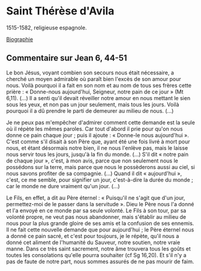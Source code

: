 # Saint Thérèse d'Avila
1515-1582, religieuse espagnole.

[Biographie](https://fr.wikipedia.org/wiki/Th%C3%A9r%C3%A8se_d'Avila)

## Commentaire sur Jean 6, 44-51 <a name="jean-6-44-51"></a>

Le bon Jésus, voyant combien son secours nous était nécessaire, a cherché un moyen admirable où paraît bien l'excès de son amour pour nous. Voilà pourquoi il a fait en son nom et au nom de tous ses frères cette prière : « Donne-nous aujourd'hui, Seigneur, notre pain de ce jour » (Mt 6,11). (...) Il a senti qu'il devait réveiller notre amour en nous mettant le sien sous les yeux, et non pas un jour seulement, mais tous les jours. Voilà pourquoi il a dû prendre le parti de demeurer au milieu de nous. (...)

Je ne peux pas m'empêcher d'admirer comment cette demande est la seule où il répète les mêmes paroles. Car tout d'abord il prie pour qu'on nous donne ce pain chaque jour ; puis il ajoute : « Donne-le nous aujourd'hui ». C'est comme s'il disait à son Père que, ayant été une fois livré à mort pour nous, et étant désormais notre bien, il ne nous l'enlève pas, mais le laisse nous servir tous les jours, jusqu'à la fin du monde. (...) S'il dit « notre pain de chaque jour », c'est, à mon avis, parce que non seulement nous le possédons sur la terre, mais parce que nous le possèderons aussi au ciel, si nous savons profiter de sa compagnie. (...) Quand il dit « aujourd'hui », c'est, ce me semble, pour signifier un jour, c'est-à-dire la durée du monde ; car le monde ne dure vraiment qu'un jour. (...)

Le Fils, en effet, a dit au Père éternel : « Puisqu'il ne s'agit que d'un jour, permettez-moi de le passer dans la servitude ». Dieu le Père nous l'a donné et l'a envoyé en ce monde par sa seule volonté. Le Fils à son tour, par sa volonté propre, ne veut pas nous abandonner, mais s'établir au milieu de nous pour la plus grande gloire de ses amis et la confusion de ses ennemis. Il ne fait cette nouvelle demande que pour aujourd'hui ; le Père éternel nous a donné ce pain sacré, et c'est pour toujours, je le répète, qu'il nous a donné cet aliment de l'humanité du Sauveur, notre soutien, notre vraie manne. Dans ce très saint sacrement, notre âme trouvera tous les goûts et toutes les consolations qu'elle pourra souhaiter (cf Sg 16,20). Et s'il n'y a pas de faute de notre part, nous sommes assurés de ne pas mourir de faim.
